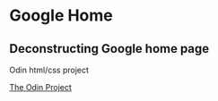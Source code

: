 Google Home
===============

Deconstructing Google home page
-------------------------------

Odin html/css project

[The Odin Project](http://www.theodinproject.com)
